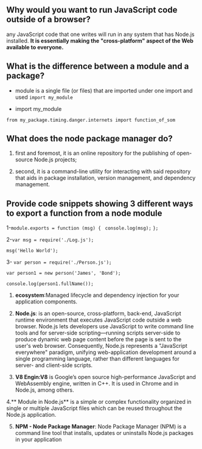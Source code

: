 ## Why would you want to run JavaScript code outside of a browser?

any JavaScript code that one writes will run in any system that has Node.js installed. **It is essentially making the "cross-platform" aspect of the Web available to everyone.**

## What is the difference between a module and a package?

 - module is a single file (or files) that are imported under one import and used
 `import my_module`

 - import my_module

`from my_package.timing.danger.internets import function_of_som`
## What does the node package manager do?

1. first and foremost, it is an online repository for the publishing of open-source Node.js projects; 

2. second, it is a command-line utility for interacting with said repository that aids in package installation, version management, and dependency management.

## Provide code snippets showing 3 different ways to export a function from a node module


1-` module.exports = function (msg) { `
   ` console.log(msg);`
`};`

2-`var msg = require('./Log.js');`

`msg('Hello World');`

3- `var person = require('./Person.js');`

`var person1 = new person('James', 'Bond');`

`console.log(person1.fullName());`


1. **ecosystem**:Managed lifecycle and dependency injection for your application components.

2. **Node.js**: is an open-source, cross-platform, back-end, JavaScript runtime environment that executes JavaScript code outside a web browser. Node.js lets developers use JavaScript to write command line tools and for server-side scripting—running scripts server-side to produce dynamic web page content before the page is sent to the user's web browser. Consequently, Node.js represents a "JavaScript everywhere" paradigm, unifying web-application development around a single programming language, rather than different languages for server- and client-side scripts.

3. **V8 Engin:V8** is Google’s open source high-performance JavaScript and WebAssembly engine, written in C++. It is used in Chrome and in Node.js, among others.



4.** Module in Node.js** is a simple or complex functionality organized in single or multiple JavaScript files which can be reused throughout the Node.js application.

5. **NPM - Node Package Manager**:
Node Package Manager (NPM) is a command line tool that installs, updates or uninstalls Node.js packages in your application

